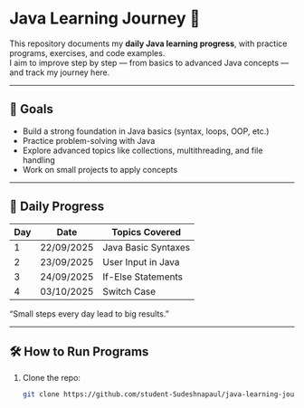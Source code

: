 # Java Learning Journey 🚀

This repository documents my **daily Java learning progress**, with practice programs, exercises, and code examples.  
I aim to improve step by step — from basics to advanced Java concepts — and track my journey here.  

---

## 🎯 Goals
- Build a strong foundation in Java basics (syntax, loops, OOP, etc.)
- Practice problem-solving with Java
- Explore advanced topics like collections, multithreading, and file handling
- Work on small projects to apply concepts

---

## 📅 Daily Progress

| Day | Date       | Topics Covered       |
|-----|------------|----------------------|
| 1   | 22/09/2025 | Java Basic Syntaxes  |
| 2   | 23/09/2025 | User Input in Java   |
| 3   | 24/09/2025 | If-Else Statements   |
| 4   | 03/10/2025 | Switch Case          |



“Small steps every day lead to big results.”

---

## 🛠️ How to Run Programs
1. Clone the repo:
   ```bash
   git clone https://github.com/student-Sudeshnapaul/java-learning-journey.git

